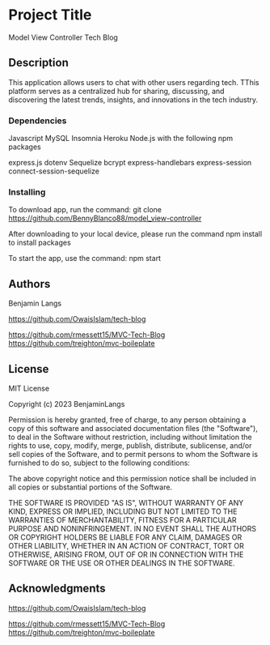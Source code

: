 # Project Title

Model View Controller Tech Blog

## Description

This application allows users to chat with other users regarding tech. TThis platform serves as a centralized hub for sharing, discussing, and discovering the latest trends, insights, and innovations in the tech industry.



### Dependencies

Javascript
MySQL
Insomnia
Heroku
Node.js with the following npm packages

express.js
dotenv
Sequelize
bcrypt
express-handlebars
express-session
connect-session-sequelize

### Installing

To download app, run the command: git clone https://github.com/BennyBlanco88/model_view-controller

After downloading to your local device, please run the command npm install to install packages

To start the app, use the command: npm start


## Authors

Benjamin Langs 

https://github.com/OwaisIslam/tech-blog

https://github.com/rmessett15/MVC-Tech-Blog
https://github.com/treighton/mvc-boileplate


## License

MIT License

Copyright (c) 2023 BenjaminLangs

Permission is hereby granted, free of charge, to any person obtaining a copy of this software and associated documentation files (the "Software"), to deal in the Software without restriction, including without limitation the rights to use, copy, modify, merge, publish, distribute, sublicense, and/or sell copies of the Software, and to permit persons to whom the Software is furnished to do so, subject to the following conditions:

The above copyright notice and this permission notice shall be included in all copies or substantial portions of the Software.

THE SOFTWARE IS PROVIDED "AS IS", WITHOUT WARRANTY OF ANY KIND, EXPRESS OR IMPLIED, INCLUDING BUT NOT LIMITED TO THE WARRANTIES OF MERCHANTABILITY, FITNESS FOR A PARTICULAR PURPOSE AND NONINFRINGEMENT. IN NO EVENT SHALL THE AUTHORS OR COPYRIGHT HOLDERS BE LIABLE FOR ANY CLAIM, DAMAGES OR OTHER LIABILITY, WHETHER IN AN ACTION OF CONTRACT, TORT OR OTHERWISE, ARISING FROM, OUT OF OR IN CONNECTION WITH THE SOFTWARE OR THE USE OR OTHER DEALINGS IN THE SOFTWARE.

## Acknowledgments

https://github.com/OwaisIslam/tech-blog

https://github.com/rmessett15/MVC-Tech-Blog
https://github.com/treighton/mvc-boileplate